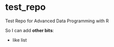 # test_repo
Test Repo for Advanced Data Programming with R

So I can add __other bits__:

  - like list
